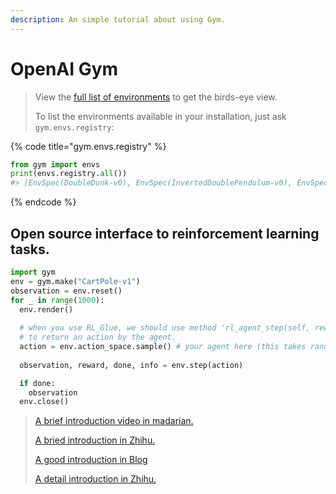 ```yaml
---
description: An simple tutorial about using Gym.
---
```


# OpenAI Gym

> View the [full list of environments](https://gym.openai.com/envs) to get the birds-eye view.
>
> To list the environments available in your installation, just ask `gym.envs.registry`:

{% code title="gym.envs.registry" %}
```python
from gym import envs
print(envs.registry.all())
#> [EnvSpec(DoubleDunk-v0), EnvSpec(InvertedDoublePendulum-v0), EnvSpec(BeamRider-v0), EnvSpec(Phoenix-ram-v0), EnvSpec(Asterix-v0), EnvSpec(TimePilot-v0), EnvSpec(Alien-v0), EnvSpec(Robotank-ram-v0), EnvSpec(CartPole-v0), EnvSpec(Berzerk-v0), EnvSpec(Berzerk-ram-v0), EnvSpec(Gopher-ram-v0), ...
```
{% endcode %}

## Open source interface to reinforcement learning tasks.

```python
import gym
env = gym.make("CartPole-v1")
observation = env.reset()
for _ in range(1000):
  env.render()
  
  # when you use RL_Glue, we should use method 'rl_agent_step(self, reward, observation)'
  # to return an action by the agent.
  action = env.action_space.sample() # your agent here (this takes random actions)
 
  observation, reward, done, info = env.step(action)

  if done:
    observation  
  env.close()
```



> [A brief introduction video in madarian.](https://morvanzhou.github.io/tutorials/machine-learning/reinforcement-learning/4-4-gym/)
>
> [A bried introduction in Zhihu.](https://zhuanlan.zhihu.com/p/40673328)
>
> [A good introduction in Blog](https://www.meltycriss.com/2018/03/26/tech-gym/)
>
> [A detail introduction in Zhihu.](https://zhuanlan.zhihu.com/p/43109742)


